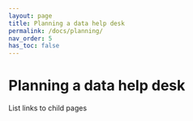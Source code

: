 ```yaml
---
layout: page
title: Planning a data help desk
permalink: /docs/planning/
nav_order: 5
has_toc: false
---
```


# Planning a data help desk

List links to child pages
